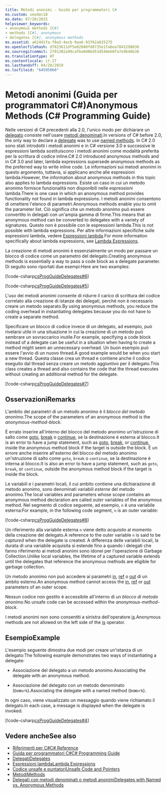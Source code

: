 ```yaml
---
title: Metodi anonimi - Guida per programmatori C#
ms.custom: seodec18
ms.date: 07/20/2015
helpviewer_keywords:
- anonymous methods [C#]
- methods [C#], anonymous
- delegates [C#], anonymous methods
ms.assetid: a62441fa-f0a3-4acb-9aa6-93762a635275
ms.openlocfilehash: d7823611df5e02040fd8735e1fa6ea7841298836
ms.sourcegitcommit: 2701302a99cafbe0d86d53d540eb0fa7e9b46b36
ms.translationtype: HT
ms.contentlocale: it-IT
ms.lasthandoff: 04/28/2019
ms.locfileid: "64595060"
---
```

# <a name="anonymous-methods-c-programming-guide"></a><span data-ttu-id="e1a3e-102">Metodi anonimi (Guida per programmatori C#)</span><span class="sxs-lookup"><span data-stu-id="e1a3e-102">Anonymous Methods (C# Programming Guide)</span></span>
<span data-ttu-id="e1a3e-103">Nelle versioni di C# precedenti alla 2.0, l'unico modo per dichiarare un [delegato](../../../csharp/language-reference/keywords/delegate.md) consiste nell'usare [metodi denominati](../../../csharp/programming-guide/delegates/delegates-with-named-vs-anonymous-methods.md).</span><span class="sxs-lookup"><span data-stu-id="e1a3e-103">In versions of C# before 2.0, the only way to declare a [delegate](../../../csharp/language-reference/keywords/delegate.md) was to use [named methods](../../../csharp/programming-guide/delegates/delegates-with-named-vs-anonymous-methods.md).</span></span> <span data-ttu-id="e1a3e-104">In C# 2.0 sono stati introdotti i metodi anonimi e in C# versione 3.0 e successive le espressioni lambda sostituiscono i metodi anonimi come modalità preferita per la scrittura di codice inline.</span><span class="sxs-lookup"><span data-stu-id="e1a3e-104">C# 2.0 introduced anonymous methods and in C# 3.0 and later, lambda expressions supersede anonymous methods as the preferred way to write inline code.</span></span> <span data-ttu-id="e1a3e-105">Le informazioni sui metodi anonimi in questo argomento, tuttavia, si applicano anche alle espressioni lambda.</span><span class="sxs-lookup"><span data-stu-id="e1a3e-105">However, the information about anonymous methods in this topic also applies to lambda expressions.</span></span> <span data-ttu-id="e1a3e-106">Esiste un caso in cui un metodo anonimo fornisce funzionalità non disponibili nelle espressioni lambda.</span><span class="sxs-lookup"><span data-stu-id="e1a3e-106">There is one case in which an anonymous method provides functionality not found in lambda expressions.</span></span> <span data-ttu-id="e1a3e-107">I metodi anonimi consentono di omettere l'elenco di parametri.</span><span class="sxs-lookup"><span data-stu-id="e1a3e-107">Anonymous methods enable you to omit the parameter list.</span></span> <span data-ttu-id="e1a3e-108">Ciò significa che un metodo anonimo può essere convertito in delegati con un'ampia gamma di firme.</span><span class="sxs-lookup"><span data-stu-id="e1a3e-108">This means that an anonymous method can be converted to delegates with a variety of signatures.</span></span> <span data-ttu-id="e1a3e-109">Questo non è possibile con le espressioni lambda.</span><span class="sxs-lookup"><span data-stu-id="e1a3e-109">This is not possible with lambda expressions.</span></span> <span data-ttu-id="e1a3e-110">Per altre informazioni specifiche sulle espressioni lambda, vedere [Espressioni lambda](../../../csharp/programming-guide/statements-expressions-operators/lambda-expressions.md).</span><span class="sxs-lookup"><span data-stu-id="e1a3e-110">For more information specifically about lambda expressions, see [Lambda Expressions](../../../csharp/programming-guide/statements-expressions-operators/lambda-expressions.md).</span></span>  
  
 <span data-ttu-id="e1a3e-111">La creazione di metodi anonimi è essenzialmente un modo per passare un blocco di codice come un parametro del delegato.</span><span class="sxs-lookup"><span data-stu-id="e1a3e-111">Creating anonymous methods is essentially a way to pass a code block as a delegate parameter.</span></span> <span data-ttu-id="e1a3e-112">Di seguito sono riportati due esempi:</span><span class="sxs-lookup"><span data-stu-id="e1a3e-112">Here are two examples:</span></span>  
  
 [!code-csharp[csProgGuideDelegates#6](~/samples/snippets/csharp/VS_Snippets_VBCSharp/csProgGuideDelegates/CS/Delegates.cs#6)]  
  
 [!code-csharp[csProgGuideDelegates#5](~/samples/snippets/csharp/VS_Snippets_VBCSharp/csProgGuideDelegates/CS/Delegates.cs#5)]  
  
 <span data-ttu-id="e1a3e-113">L'uso dei metodi anonimi consente di ridurre il carico di scrittura del codice correlato alla creazione di istanze dei delegati, perché non è necessario creare un metodo separato.</span><span class="sxs-lookup"><span data-stu-id="e1a3e-113">By using anonymous methods, you reduce the coding overhead in instantiating delegates because you do not have to create a separate method.</span></span>  
  
 <span data-ttu-id="e1a3e-114">Specificare un blocco di codice invece di un delegato, ad esempio, può rivelarsi utile in una situazione in cui la creazione di un metodo può sembrare un sovraccarico inutile.</span><span class="sxs-lookup"><span data-stu-id="e1a3e-114">For example, specifying a code block instead of a delegate can be useful in a situation when having to create a method might seem an unnecessary overhead.</span></span> <span data-ttu-id="e1a3e-115">Un buon esempio può essere l'avvio di un nuovo thread.</span><span class="sxs-lookup"><span data-stu-id="e1a3e-115">A good example would be when you start a new thread.</span></span> <span data-ttu-id="e1a3e-116">Questa classe crea un thread e contiene anche il codice eseguito dal thread senza creare un metodo aggiuntivo per il delegato.</span><span class="sxs-lookup"><span data-stu-id="e1a3e-116">This class creates a thread and also contains the code that the thread executes without creating an additional method for the delegate.</span></span>  
  
 [!code-csharp[csProgGuideDelegates#7](~/samples/snippets/csharp/VS_Snippets_VBCSharp/csProgGuideDelegates/CS/Delegates.cs#7)]  
  
## <a name="remarks"></a><span data-ttu-id="e1a3e-117">Osservazioni</span><span class="sxs-lookup"><span data-stu-id="e1a3e-117">Remarks</span></span>  
 <span data-ttu-id="e1a3e-118">L'ambito dei parametri di un metodo anonimo è il *blocco del metodo anonimo*.</span><span class="sxs-lookup"><span data-stu-id="e1a3e-118">The scope of the parameters of an anonymous method is the *anonymous-method-block*.</span></span>  
  
 <span data-ttu-id="e1a3e-119">È errato inserire all'interno del blocco del metodo anonimo un'istruzione di salto come [goto](../../../csharp/language-reference/keywords/goto.md), [break](../../../csharp/language-reference/keywords/break.md) o [continue](../../../csharp/language-reference/keywords/continue.md), se la destinazione è esterna al blocco.</span><span class="sxs-lookup"><span data-stu-id="e1a3e-119">It is an error to have a jump statement, such as [goto](../../../csharp/language-reference/keywords/goto.md), [break](../../../csharp/language-reference/keywords/break.md), or [continue](../../../csharp/language-reference/keywords/continue.md), inside the anonymous method block if the target is outside the block.</span></span> <span data-ttu-id="e1a3e-120">È un errore anche inserire all'esterno del blocco del metodo anonimo un'istruzione di salto come `goto`, `break` o `continue`, se la destinazione è interna al blocco.</span><span class="sxs-lookup"><span data-stu-id="e1a3e-120">It is also an error to have a jump statement, such as `goto`, `break`, or `continue`, outside the anonymous method block if the target is inside the block.</span></span>  
  
 <span data-ttu-id="e1a3e-121">Le variabili e i parametri locali, il cui ambito contiene una dichiarazione di metodo anonimo, sono denominati variabili *esterne* del metodo anonimo.</span><span class="sxs-lookup"><span data-stu-id="e1a3e-121">The local variables and parameters whose scope contains an anonymous method declaration are called *outer* variables of the anonymous method.</span></span> <span data-ttu-id="e1a3e-122">Nel segmento di codice seguente, ad esempio, `n` è una variabile esterna:</span><span class="sxs-lookup"><span data-stu-id="e1a3e-122">For example, in the following code segment, `n` is an outer variable:</span></span>  
  
 [!code-csharp[csProgGuideDelegates#8](~/samples/snippets/csharp/VS_Snippets_VBCSharp/csProgGuideDelegates/CS/Delegates.cs#8)]  
  
 <span data-ttu-id="e1a3e-123">Un riferimento alla variabile esterna `n` viene detto *acquisito* al momento della creazione del delegato.</span><span class="sxs-lookup"><span data-stu-id="e1a3e-123">A reference to the outer variable `n` is said to be *captured* when the delegate is created.</span></span> <span data-ttu-id="e1a3e-124">A differenza delle variabili locali, la durata di una variabile acquisita si estende fino a quando i delegati che fanno riferimento ai metodi anonimi sono idonei per l'operazione di Garbage Collection.</span><span class="sxs-lookup"><span data-stu-id="e1a3e-124">Unlike local variables, the lifetime of a captured variable extends until the delegates that reference the anonymous methods are eligible for garbage collection.</span></span>  
  
 <span data-ttu-id="e1a3e-125">Un metodo anonimo non può accedere ai parametri [in](../../../csharp/language-reference/keywords/in.md), [ref](../../../csharp/language-reference/keywords/ref.md) o [out](../../../csharp/language-reference/keywords/out-parameter-modifier.md) di un ambito esterno.</span><span class="sxs-lookup"><span data-stu-id="e1a3e-125">An anonymous method cannot access the [in](../../../csharp/language-reference/keywords/in.md), [ref](../../../csharp/language-reference/keywords/ref.md) or [out](../../../csharp/language-reference/keywords/out-parameter-modifier.md) parameters of an outer scope.</span></span>  
  
 <span data-ttu-id="e1a3e-126">Nessun codice non gestito è accessibile all'interno di un *blocco di metodo anonimo*.</span><span class="sxs-lookup"><span data-stu-id="e1a3e-126">No unsafe code can be accessed within the *anonymous-method-block*.</span></span>  
  
 <span data-ttu-id="e1a3e-127">I metodi anonimi non sono consentiti a sinistra dell'operatore [is](../../../csharp/language-reference/keywords/is.md).</span><span class="sxs-lookup"><span data-stu-id="e1a3e-127">Anonymous methods are not allowed on the left side of the [is](../../../csharp/language-reference/keywords/is.md) operator.</span></span>  
  
## <a name="example"></a><span data-ttu-id="e1a3e-128">Esempio</span><span class="sxs-lookup"><span data-stu-id="e1a3e-128">Example</span></span>  
 <span data-ttu-id="e1a3e-129">L'esempio seguente dimostra due modi per creare un'istanza di un delegato:</span><span class="sxs-lookup"><span data-stu-id="e1a3e-129">The following example demonstrates two ways of instantiating a delegate:</span></span>  
  
- <span data-ttu-id="e1a3e-130">Associazione del delegato a un metodo anonimo.</span><span class="sxs-lookup"><span data-stu-id="e1a3e-130">Associating the delegate with an anonymous method.</span></span>  
  
- <span data-ttu-id="e1a3e-131">Associazione del delegato con un metodo denominato (`DoWork`).</span><span class="sxs-lookup"><span data-stu-id="e1a3e-131">Associating the delegate with a named method (`DoWork`).</span></span>  
  
 <span data-ttu-id="e1a3e-132">In ogni caso, viene visualizzato un messaggio quando viene richiamato il delegato.</span><span class="sxs-lookup"><span data-stu-id="e1a3e-132">In each case, a message is displayed when the delegate is invoked.</span></span>  
  
 [!code-csharp[csProgGuideDelegates#4](~/samples/snippets/csharp/VS_Snippets_VBCSharp/csProgGuideDelegates/CS/Delegates.cs#4)]  
  
## <a name="see-also"></a><span data-ttu-id="e1a3e-133">Vedere anche</span><span class="sxs-lookup"><span data-stu-id="e1a3e-133">See also</span></span>

- [<span data-ttu-id="e1a3e-134">Riferimenti per C#</span><span class="sxs-lookup"><span data-stu-id="e1a3e-134">C# Reference</span></span>](../../../csharp/language-reference/index.md)
- [<span data-ttu-id="e1a3e-135">Guida per programmatori C#</span><span class="sxs-lookup"><span data-stu-id="e1a3e-135">C# Programming Guide</span></span>](../../../csharp/programming-guide/index.md)
- [<span data-ttu-id="e1a3e-136">Delegati</span><span class="sxs-lookup"><span data-stu-id="e1a3e-136">Delegates</span></span>](../../../csharp/programming-guide/delegates/index.md)
- [<span data-ttu-id="e1a3e-137">Espressioni lambda</span><span class="sxs-lookup"><span data-stu-id="e1a3e-137">Lambda Expressions</span></span>](../../../csharp/programming-guide/statements-expressions-operators/lambda-expressions.md)
- [<span data-ttu-id="e1a3e-138">Codice unsafe e puntatori</span><span class="sxs-lookup"><span data-stu-id="e1a3e-138">Unsafe Code and Pointers</span></span>](../../../csharp/programming-guide/unsafe-code-pointers/index.md)
- [<span data-ttu-id="e1a3e-139">Metodi</span><span class="sxs-lookup"><span data-stu-id="e1a3e-139">Methods</span></span>](../../../csharp/programming-guide/classes-and-structs/methods.md)
- [<span data-ttu-id="e1a3e-140">Delegati con metodi denominati o metodi anonimi</span><span class="sxs-lookup"><span data-stu-id="e1a3e-140">Delegates with Named vs. Anonymous Methods</span></span>](../../../csharp/programming-guide/delegates/delegates-with-named-vs-anonymous-methods.md)
